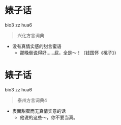# 婊子话
bio3 zz hua6
> 兴化方言词典
- 没有真情实感的甜言蜜语
  - 那晚倒说得好……屁，全是～！（钱国怀《桃子》）

# 婊子话
bio3 zz hua6
> 泰州方言词典4
- 表面甜蜜而无真情实意的话
  - 他说的这些～，你不要当真。
